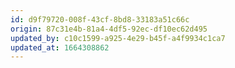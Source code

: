 ```yaml
---
id: d9f79720-008f-43cf-8bd8-33183a51c66c
origin: 87c31e4b-81a4-4df5-92ec-df10ec62d495
updated_by: c10c1599-a925-4e29-b45f-a4f9934c1ca7
updated_at: 1664308862
---
```

